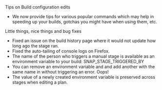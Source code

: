 Tips on Build configuration edits

* We now provide tips for various popular commands which may help in speeding up your builds, gotchas you might have when using them, etc.

Little things, nice things and bug fixes

* Fixed an issue on the build history page where it would not update how long ago the stage ran.
* Fixed the auto-tailing of console logs on Firefox.
* The name of the person who triggers a manual stage is available as an environment variable to your build: SNAP\_STAGE\_TRIGGERED\_BY
* You can remove an environment variable and and add another with the same name in without triggering an error. Oops!
* The value of a newly created environment variable is preserved across stages when editing a plan.
